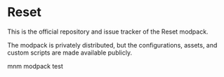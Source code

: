 # Reset

This is the official repository and issue tracker of the Reset modpack. 

The modpack is privately distributed, but the configurations, assets, and custom scripts are made available publicly.

mnm modpack test